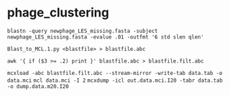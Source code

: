 # phage_clustering

`blastn -query newphage_LES_missing.fasta -subject newphage_LES_missing.fasta -evalue .01 -outfmt '6 std slen qlen'`

`Blast_to_MCL.1.py <blastfile> > blastfile.abc`
  
`awk '{ if ($3 >= .2) print }' blastfile.abc > blastfile.filt.abc` 

`mcxload -abc blastfile.filt.abc --stream-mirror -write-tab data.tab -o data.mci`
`mcl data.mci -I 2`
`mcxdump -icl out.data.mci.I20 -tabr data.tab -o dump.data.m20.I20`
